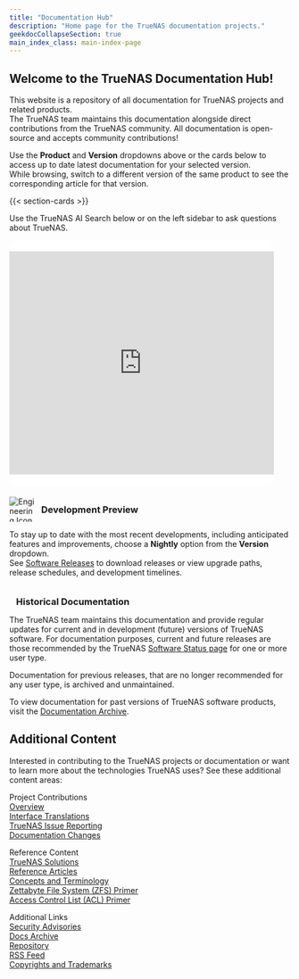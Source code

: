 ```yaml
---
title: "Documentation Hub"
description: "Home page for the TrueNAS documentation projects."
geekdocCollapseSection: true
main_index_class: main-index-page
---
```

<style>
div.gdoc-page__header {display: none;}
div.docs-read_mod {display: none;}
.sidebar-right {display: none;}
h1 {display:none;}
</style>

<h2> Welcome to the TrueNAS Documentation Hub! </h2>

This website is a repository of all documentation for TrueNAS projects and related products.<br>
The TrueNAS team maintains this documentation alongside direct contributions from the TrueNAS community.
All documentation is open-source and accepts community contributions!

Use the **Product** and **Version** dropdowns above or the cards below to access up to date latest documentation for your selected version.<br>
While browsing, switch to a different version of the same product to see the corresponding article for that version.

{{< section-cards >}}

Use the TrueNAS AI Search below or on the left sidebar to ask questions about TrueNAS.

<div class="latest-development-container" style="padding-top: 20px; padding-bottom: 20px; border-radius: 15px; overflow: hidden; background-color: white; width: 94%;">
    <iframe src="https://docsbot.ai/iframe/c6l7vGyugnoP9SSSoNXy/h6qDF4J2h3xfHKO9Nm6r" 
        width="100%" height="400" frameborder="0" allowtransparency="true" scrolling="no"></iframe>
</div>

<div class="latest-development-container" style="padding-top: 20px;">
  <div style="display: flex; align-items: center;">
    <img src="/images/Software_Status_Icon_2.png" alt="Engineering Icon" title="Development Preview" style="padding-right: .75rem; max-width: 45px; max-height: 45px; align-self: flex-start;">
    <h3 style="margin: 0;">Development Preview</h3>
  </div>
  <p>To stay up to date with the most recent developments, including anticipated features and improvements, choose a <strong>Nightly</strong> option from the <strong>Version</strong> dropdown.<br>
  See <a href="/truenasupgrades/">Software Releases</a> to download releases or view upgrade paths, release schedules, and development timelines.</p>
</div>

<div class="latest-development-container" style="padding-top: 20px;">
  <div style="display: flex; align-items: center;">
    <i class="fas fa-archive fa-lg" style="color: #0095d5; padding-right: .75rem; max-width: 45px; max-height: 45px; align-self: flex-start;" title="Historical Documentation" aria-label="Archive Icon"></i>
    <h3 style="margin: 0;">Historical Documentation</h3>
  </div>
  <p>The TrueNAS team maintains this documentation and provide regular updates for current and in development (future) versions of TrueNAS software.
  For documentation purposes, current and future releases are those recommended by the TrueNAS <a href="https://www.truenas.com/software-status/">Software Status page</a> for one or more user type.</p>
  <p>Documentation for previous releases, that are no longer recommended for any user type, is archived and unmaintained.</p>
  <p>To view documentation for past versions of TrueNAS software products, visit the <a href="/archive/">Documentation Archive</a>.</p>
</div>

<h2> Additional Content </h2>

Interested in contributing to the TrueNAS projects or documentation or want to learn more about the technologies TrueNAS uses?
See these additional content areas:

<div class="docs-more-sections">
  <p>Project Contributions
	<br><a href="/contributing/">Overview</a>
	<br><a href="/contributing/uitranslations/">Interface Translations</a>
	<br><a href="/contributing/issuereporting/">TrueNAS Issue Reporting</a>
	<br><a href="/contributing/documentation/">Documentation Changes</a>
  </p>
  <p>Reference Content
  <br><a href="/solutions/">TrueNAS Solutions</a>
  <br><a href="/references/">Reference Articles</a>
  <br><a href="/references/conceptsandterms/">Concepts and Terminology</a>
  <br><a href="/references/zfsprimer/">Zettabyte File System (ZFS) Primer</a>
  <br><a href="/references/aclprimer/">Access Control List (ACL) Primer</a>
  </p>
  <p>Additional Links
  <br><a href="https://security.truenas.com">Security Advisories</a>
  <br><a href="/archive/">Docs Archive</a>
  <br><a href="https://www.github.com/truenas/documentation">Repository</a>
  <br><a href="/index.xml">RSS Feed</a>
  <br><a href="/references/copyrights/">Copyrights and Trademarks</a>
  </p>
</div>
